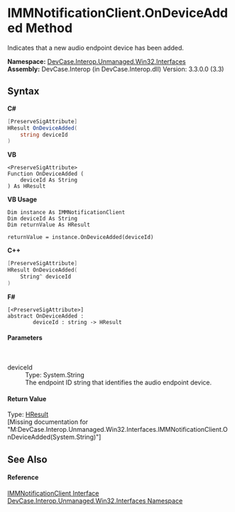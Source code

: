 # IMMNotificationClient.OnDeviceAdded Method 
 

Indicates that a new audio endpoint device has been added.

**Namespace:**&nbsp;<a href="N_DevCase_Interop_Unmanaged_Win32_Interfaces">DevCase.Interop.Unmanaged.Win32.Interfaces</a><br />**Assembly:**&nbsp;DevCase.Interop (in DevCase.Interop.dll) Version: 3.3.0.0 (3.3)

## Syntax

**C#**<br />
``` C#
[PreserveSigAttribute]
HResult OnDeviceAdded(
	string deviceId
)
```

**VB**<br />
``` VB
<PreserveSigAttribute>
Function OnDeviceAdded ( 
	deviceId As String
) As HResult
```

**VB Usage**<br />
``` VB Usage
Dim instance As IMMNotificationClient
Dim deviceId As String
Dim returnValue As HResult

returnValue = instance.OnDeviceAdded(deviceId)
```

**C++**<br />
``` C++
[PreserveSigAttribute]
HResult OnDeviceAdded(
	String^ deviceId
)
```

**F#**<br />
``` F#
[<PreserveSigAttribute>]
abstract OnDeviceAdded : 
        deviceId : string -> HResult 

```


#### Parameters
&nbsp;<dl><dt>deviceId</dt><dd>Type: System.String<br />The endpoint ID string that identifies the audio endpoint device.</dd></dl>

#### Return Value
Type: <a href="T_DevCase_Interop_Unmanaged_Win32_Enums_HResult">HResult</a><br />\[Missing <returns> documentation for "M:DevCase.Interop.Unmanaged.Win32.Interfaces.IMMNotificationClient.OnDeviceAdded(System.String)"\]

## See Also


#### Reference
<a href="T_DevCase_Interop_Unmanaged_Win32_Interfaces_IMMNotificationClient">IMMNotificationClient Interface</a><br /><a href="N_DevCase_Interop_Unmanaged_Win32_Interfaces">DevCase.Interop.Unmanaged.Win32.Interfaces Namespace</a><br />